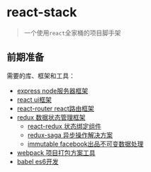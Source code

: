 # react-stack

> 一个使用`react`全家桶的项目脚手架

## 前期准备

需要的库、框架和工具：

- [express node服务器框架](http://www.expressjs.com.cn/)
- [react ui框架](https://reactjs.org/)
- [react-router react路由框架](https://reacttraining.com/react-router/web/example/basic)
- [redux 数据状态管理框架](https://redux.js.org/)
    - [react-redux 状态绑定组件](https://react-redux.js.org/)
    - [redux-saga 异步操作解决方案](https://redux-saga.js.org/docs/introduction/BeginnerTutorial.html)
    - [immutable facebook出品不可变数据处理](http://facebook.github.io/immutable-js/)
- [webpack 项目打包方案工具](https://webpack.js.org/)
- [babel es6开发](https://babel.docschina.org/docs/en/)
